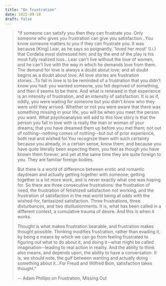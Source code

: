 ```yaml
---
title: "On frustration"
date: 2022-09-18
draft: false
---
```


> "If someone can satisfy you then they can frustrate you. Only someone
> who gives you frustration can give you satisfaction...You know someone
> matters to you if they can frustrate you. It was because [King]
> Lear, as he says so poignantly, 'loved her most' (I.i.) that Cordelia
> most distressed him; and by the end of the play is his most fully
> realized loss...Lear can't live without the love of women, and he
> can't live with the way in which he demands love from them. The demand
> for love is always a doubt about love; and all doubt begins as a doubt
> about love. All love stories are frustration stories...To fall in love
> is to be reminded of a frustration that you didn't know you had: you
> wanted someone, you felt deprived of something, and then it seems to
> be there. And what is renewed in that experience is an intensity of
> frustration, and an intensity of satisfaction. It is as if, oddly, you
> were waiting for someone but you didn't know who they were until they
> arrived. Whether or not you were aware that there was something
> missing in your life, you will be when you meet the person you want.
> What psychoanalysis will add to this love story is that the person you
> fall in love with is really the man or woman of your dreams; that you
> have dreamed them up before you met them; not out of nothing--nothing
> comes of nothing--but out of prior experience, both real and wished
> for.You recognize them with such certainty because you already, in a
> certain sense, know them; and because you have quite literally been
> expecting them, you feel as though you have known them forever, and
> yet at the same time they are quite foreign to you. They are familiar
> foreign bodies.
>
> But there is a world of difference between erotic and romantic
> daydream and actually getting together with someone; getting together
> is a lot more work, and is never exactly what one was hoping for. So
> there are three consecutive frustrations: the frustration of need, the
> frustration of fetishized satisfaction not working, and the
> frustration of satisfaction in the real world being at odds with the
> wished-for, fantasized satisfaction. Three frustrations, three
> disturbances, and two disillusionments. It is, what has been called in
> a different context, a cumulative trauma of desire. And this is when
> it works.
>
> Thought is what makes frustration bearable, and frustration makes
> thought possible. Thinking modifies frustration, rather than evading
> it, by being a means by which we can go from feeling frustrated to
> figuring out what to do about it, and doing it--what might be called
> imagination--leading to real action in reality. And the ability to
> think also means, and depends upon, the ability to have a
> conversation. It is, we should note, the gulf between wanting and
> actually doing something about it...For Freud and Wilfred Bion,
> satisfaction takes thought."
> 
> -- Adam Phillips on Frustration, Missing Out
